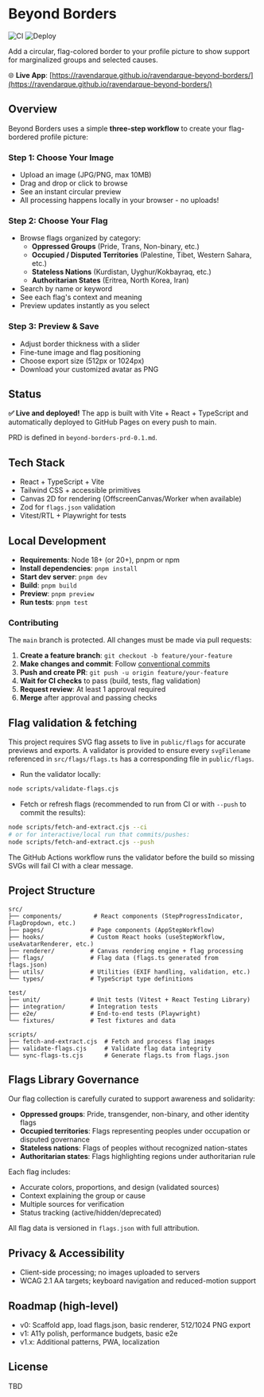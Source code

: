 # Beyond Borders

![CI](https://github.com/ravendarque/ravendarque-beyond-borders/actions/workflows/ci.yml/badge.svg)
![Deploy](https://github.com/ravendarque/ravendarque-beyond-borders/actions/workflows/deploy-pages.yml/badge.svg)

Add a circular, flag-colored border to your profile picture to show support for marginalized groups and selected causes.

🌐 **Live App**: [https://ravendarque.github.io/ravendarque-beyond-borders/](https://ravendarque.github.io/ravendarque-beyond-borders/)

## Overview

Beyond Borders uses a simple **three-step workflow** to create your flag-bordered profile picture:

### Step 1: Choose Your Image
- Upload an image (JPG/PNG, max 10MB)
- Drag and drop or click to browse
- See an instant circular preview
- All processing happens locally in your browser - no uploads!

### Step 2: Choose Your Flag
- Browse flags organized by category:
  - **Oppressed Groups** (Pride, Trans, Non-binary, etc.)
  - **Occupied / Disputed Territories** (Palestine, Tibet, Western Sahara, etc.)
  - **Stateless Nations** (Kurdistan, Uyghur/Kokbayraq, etc.)
  - **Authoritarian States** (Eritrea, North Korea, Iran)
- Search by name or keyword
- See each flag's context and meaning
- Preview updates instantly as you select

### Step 3: Preview & Save
- Adjust border thickness with a slider
- Fine-tune image and flag positioning
- Choose export size (512px or 1024px)
- Download your customized avatar as PNG

## Status
**✅ Live and deployed!** The app is built with Vite + React + TypeScript and automatically deployed to GitHub Pages on every push to main.

PRD is defined in `beyond-borders-prd-0.1.md`.

## Tech Stack
- React + TypeScript + Vite
- Tailwind CSS + accessible primitives
- Canvas 2D for rendering (OffscreenCanvas/Worker when available)
- Zod for `flags.json` validation
- Vitest/RTL + Playwright for tests

## Local Development
- **Requirements**: Node 18+ (or 20+), pnpm or npm
- **Install dependencies**: `pnpm install`
- **Start dev server**: `pnpm dev`
- **Build**: `pnpm build`
- **Preview**: `pnpm preview`
- **Run tests**: `pnpm test`

### Contributing

The `main` branch is protected. All changes must be made via pull requests:

1. **Create a feature branch**: `git checkout -b feature/your-feature`
2. **Make changes and commit**: Follow [conventional commits](https://www.conventionalcommits.org/)
3. **Push and create PR**: `git push -u origin feature/your-feature`
4. **Wait for CI checks** to pass (build, tests, flag validation)
5. **Request review**: At least 1 approval required
6. **Merge** after approval and passing checks

  ## Flag validation & fetching

  This project requires SVG flag assets to live in `public/flags` for accurate previews and exports. A validator is provided to ensure every `svgFilename` referenced in `src/flags/flags.ts` has a corresponding file in `public/flags`.

  - Run the validator locally:

  ```bash
  node scripts/validate-flags.cjs
  ```

  - Fetch or refresh flags (recommended to run from CI or with `--push` to commit the results):

  ```bash
  node scripts/fetch-and-extract.cjs --ci
  # or for interactive/local run that commits/pushes:
  node scripts/fetch-and-extract.cjs --push
  ```

  The GitHub Actions workflow runs the validator before the build so missing SVGs will fail CI with a clear message.

## Project Structure

```
src/
├── components/         # React components (StepProgressIndicator, FlagDropdown, etc.)
├── pages/             # Page components (AppStepWorkflow)
├── hooks/             # Custom React hooks (useStepWorkflow, useAvatarRenderer, etc.)
├── renderer/          # Canvas rendering engine + flag processing
├── flags/             # Flag data (flags.ts generated from flags.json)
├── utils/             # Utilities (EXIF handling, validation, etc.)
└── types/             # TypeScript type definitions

test/
├── unit/              # Unit tests (Vitest + React Testing Library)
├── integration/       # Integration tests
├── e2e/               # End-to-end tests (Playwright)
└── fixtures/          # Test fixtures and data

scripts/
├── fetch-and-extract.cjs  # Fetch and process flag images
├── validate-flags.cjs     # Validate flag data integrity
└── sync-flags-ts.cjs      # Generate flags.ts from flags.json
```

## Flags Library Governance

Our flag collection is carefully curated to support awareness and solidarity:

- **Oppressed groups**: Pride, transgender, non-binary, and other identity flags
- **Occupied territories**: Flags representing peoples under occupation or disputed governance
- **Stateless nations**: Flags of peoples without recognized nation-states
- **Authoritarian states**: Flags highlighting regions under authoritarian rule

Each flag includes:
- Accurate colors, proportions, and design (validated sources)
- Context explaining the group or cause
- Multiple sources for verification
- Status tracking (active/hidden/deprecated)

All flag data is versioned in `flags.json` with full attribution.

## Privacy & Accessibility
- Client-side processing; no images uploaded to servers
- WCAG 2.1 AA targets; keyboard navigation and reduced-motion support

## Roadmap (high-level)
- v0: Scaffold app, load flags.json, basic renderer, 512/1024 PNG export
- v1: A11y polish, performance budgets, basic e2e
- v1.x: Additional patterns, PWA, localization

## License
TBD

